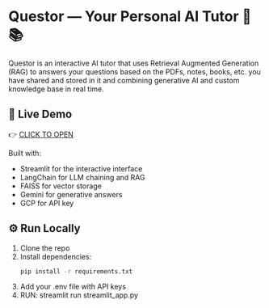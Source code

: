 # Questor — Your Personal AI Tutor 🤖📚

Questor is an interactive AI tutor that uses Retrieval Augmented Generation (RAG) to answers your questions based on the PDFs, notes, books, etc. you have shared and stored in it and combining generative AI and custom knowledge base in real time. 


## 🚀 Live Demo
👉 [CLICK TO OPEN](https://questor-pnudjs4hojerhptxvthbyw.streamlit.app/)

Built with:
- Streamlit for the interactive interface
- LangChain for LLM chaining and RAG
- FAISS for vector storage
- Gemini for generative answers
- GCP for API key


## ⚙️ Run Locally

1. Clone the repo
2. Install dependencies:
   ```bash
   pip install -r requirements.txt
3. Add your .env file with API keys
4. RUN: streamlit run streamlit_app.py